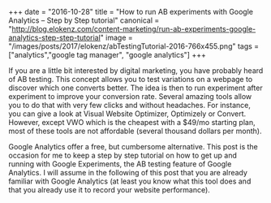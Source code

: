 +++
date = "2016-10-28"
title = "How to run AB experiments with Google Analytics – Step by Step tutorial"
canonical = "http://blog.elokenz.com/content-marketing/run-ab-experiments-google-analytics-step-step-tutorial"
image = "/images/posts/2017/elokenz/abTestingTutorial-2016-766x455.png"
tags = ["analytics","google tag manager", "google analytics"]
+++

If you are a little bit interested by digital marketing, you have probably heard of AB testing. This concept allows you to test variations on a webpage to discover which one converts better. The idea is then to run experiment after experiment to improve your conversion rate. Several amazing tools allow you to do that with very few clicks and without headaches. For instance, you can give a look at Visual Website Optimizer, Optimizely or Convert. However, except VWO which is the cheapest with a $49/mo starting plan, most of these tools are not affordable (several thousand dollars per month).

Google Analytics offer a free, but cumbersome alternative. This post is the occasion for me to keep a step by step tutorial on how to get up and running with Google Experiments, the AB testing feature of Google Analytics. I will assume in the following of this post that you are already familiar with Google Analytics (at least you know what this tool does and that you already use it to record your website performance).
